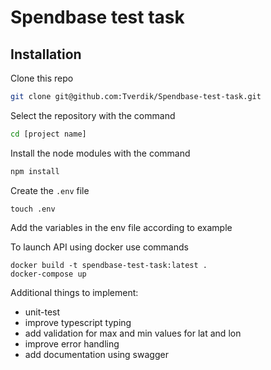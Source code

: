 # Spendbase test task
## Installation

Clone this repo
```bash
git clone git@github.com:Tverdik/Spendbase-test-task.git
```

Select the repository with the command
```bash
cd [project name]
```

Install the node modules with the command
```bash
npm install
```

Create the `.env` file
```
touch .env
```

Add the variables in the env file according to example

To launch API using docker use commands

```
docker build -t spendbase-test-task:latest .
docker-compose up
```

Additional things to implement:
* unit-test
* improve typescript typing
* add validation for max and min values for lat and lon
* improve error handling
* add documentation using swagger

